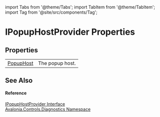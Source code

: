import Tabs from '@theme/Tabs'; 
import TabItem from '@theme/TabItem'; 
import Tag from '@site/src/components/Tag'; 

# IPopupHostProvider Properties




## Properties
<table>
<tr>
<td><a href="P_Avalonia_Controls_Diagnostics_IPopupHostProvider_PopupHost">PopupHost</a></td>
<td>The popup host.</td>
</tr>
</table>

## See Also


#### Reference
<a href="T_Avalonia_Controls_Diagnostics_IPopupHostProvider">IPopupHostProvider Interface</a>  
<a href="N_Avalonia_Controls_Diagnostics">Avalonia.Controls.Diagnostics Namespace</a>  
